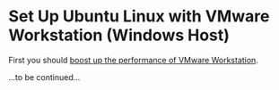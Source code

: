 # Set Up Ubuntu Linux with VMware Workstation (Windows Host)
First you should [boost up the performance of VMware Workstation](./set-up-vmware.md).

...to be continued...
